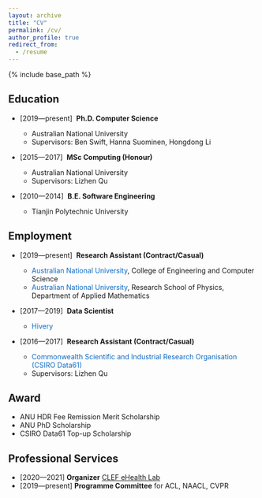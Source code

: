 ```yaml
---
layout: archive
title: "CV"
permalink: /cv/
author_profile: true
redirect_from:
  - /resume
---
```


{% include base_path %}

## Education

* [2019&mdash;present]&nbsp; **Ph.D. Computer Science**
  * Australian National University
  * Supervisors: Ben Swift, Hanna Suominen, Hongdong Li

* [2015&mdash;2017]&nbsp; **MSc Computing (Honour)**
  * Australian National University
  * Supervisors: Lizhen Qu

* [2010&mdash;2014]&nbsp; **B.E. Software Engineering**
  * Tianjin Polytechnic University

## Employment

* [2019&mdash;present]&nbsp; **Research Assistant (Contract/Casual)**
  * <span style="color: #0d69c3">Australian National University</span>, College of Engineering and Computer Science
  * <span style="color: #0d69c3">Australian National University</span>, Research School of Physics, Department of Applied Mathematics

* [2017&mdash;2019]&nbsp; **Data Scientist**
  * <span style="color: #0d69c3">Hivery</span>
  
* [2016&mdash;2017]&nbsp; **Research Assistant (Contract/Casual)**
  * <span style="color: #0d69c3">Commonwealth Scientific and Industrial Research Organisation (CSIRO Data61)</span>
  * Supervisors: Lizhen Qu

## Award

* ANU HDR Fee Remission Merit Scholarship
* ANU PhD Scholarship
* CSIRO Data61 Top-up Scholarship

## Professional Services

* [2020&mdash;2021] **Organizer** [CLEF eHealth Lab](https://clefehealth.imag.fr/)
* [2019&mdash;present] **Programme Committee** for ACL, NAACL, CVPR
